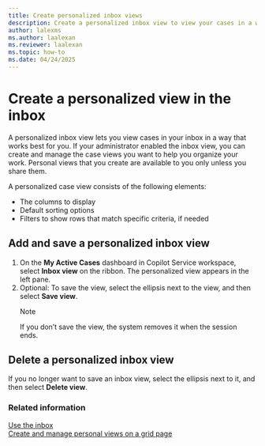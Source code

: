 ```yaml
---
title: Create personalized inbox views
description: Create a personalized inbox view to view your cases in a way that works best for you.
author: lalexms
ms.author: laalexan
ms.reviewer: laalexan
ms.topic: how-to
ms.date: 04/24/2025
---
```


# Create a personalized view in the inbox

A personalized inbox view lets you view cases in your inbox in a way that works best for you. If your administrator enabled the inbox view, you can create and manage the case views you want to help you organize your work. Personal views that you create are available to you only unless you share them. 

A personalized case view consists of the following elements: 

- The columns to display 
- Default sorting options 
- Filters to show rows that match specific criteria, if needed

## Add and save a personalized inbox view

1. On the **My Active Cases** dashboard in Copilot Service workspace, select **Inbox view** on the ribbon. The personalized view appears in the left pane.
2. Optional: To save the view, select the ellipsis next to the view, and then select **Save view**.
   > [!Note]
   > If you don’t save the view, the system removes it when the session ends.

## Delete a personalized inbox view

If you no longer want to save an inbox view, select the ellipsis next to it, and then select **Delete view**.

### Related information

[Use the inbox](use-inbox.md)  
[Create and manage personal views on a grid page](../power-apps/user/grid-filters-advanced.md)
